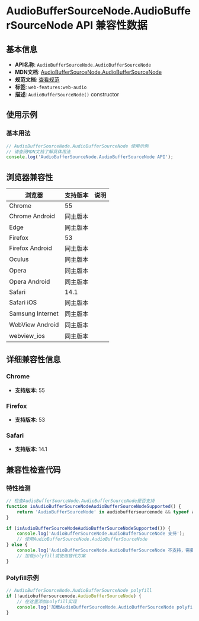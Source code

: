 # AudioBufferSourceNode.AudioBufferSourceNode API 兼容性数据

## 基本信息

- **API名称**: `AudioBufferSourceNode.AudioBufferSourceNode`
- **MDN文档**: [AudioBufferSourceNode.AudioBufferSourceNode](https://developer.mozilla.org/docs/Web/API/AudioBufferSourceNode/AudioBufferSourceNode)
- **规范文档**: [查看规范](https://webaudio.github.io/web-audio-api/#dom-audiobuffersourcenode-audiobuffersourcenode)
- **标签**: `web-features:web-audio`
- **描述**: `AudioBufferSourceNode()` constructor

## 使用示例

### 基本用法

```javascript
// AudioBufferSourceNode.AudioBufferSourceNode 使用示例
// 请查阅MDN文档了解具体用法
console.log('AudioBufferSourceNode.AudioBufferSourceNode API');
```

## 浏览器兼容性

| 浏览器 | 支持版本 | 说明 |
|--------|----------|------|
| Chrome | 55 |  |
| Chrome Android | 同主版本 |  |
| Edge | 同主版本 |  |
| Firefox | 53 |  |
| Firefox Android | 同主版本 |  |
| Oculus | 同主版本 |  |
| Opera | 同主版本 |  |
| Opera Android | 同主版本 |  |
| Safari | 14.1 |  |
| Safari iOS | 同主版本 |  |
| Samsung Internet | 同主版本 |  |
| WebView Android | 同主版本 |  |
| webview_ios | 同主版本 |  |

## 详细兼容性信息

### Chrome

- **支持版本**: 55

### Firefox

- **支持版本**: 53

### Safari

- **支持版本**: 14.1

## 兼容性检查代码

### 特性检测

```javascript
// 检查AudioBufferSourceNode.AudioBufferSourceNode是否支持
function isAudioBufferSourceNodeAudioBufferSourceNodeSupported() {
    return 'AudioBufferSourceNode' in audiobuffersourcenode && typeof audiobuffersourcenode.AudioBufferSourceNode === 'function';
}

if (isAudioBufferSourceNodeAudioBufferSourceNodeSupported()) {
    console.log('AudioBufferSourceNode.AudioBufferSourceNode 支持');
    // 使用AudioBufferSourceNode.AudioBufferSourceNode
} else {
    console.log('AudioBufferSourceNode.AudioBufferSourceNode 不支持，需要polyfill');
    // 加载polyfill或使用替代方案
}
```

### Polyfill示例

```javascript
// AudioBufferSourceNode.AudioBufferSourceNode polyfill
if (!audiobuffersourcenode.AudioBufferSourceNode) {
    // 在这里添加polyfill实现
    console.log('加载AudioBufferSourceNode.AudioBufferSourceNode polyfill');
}
```

